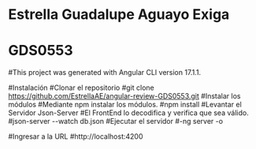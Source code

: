 # Estrella Guadalupe Aguayo Exiga
# GDS0553

#This project was generated with Angular CLI version 17.1.1.

#Instalación
#Clonar el repositorio
#git clone https://github.com/EstrellaAE/angular-review-GDS0553.git
#Instalar los módulos
#Mediante npm instalar los módulos.
#npm install
#Levantar el Servidor Json-Server
#El FrontEnd lo decodifica y verifica que sea válido.
#json-server --watch db.json
#Ejecutar el servidor
#-ng server -o

#Ingresar a la URL
#http://localhost:4200
